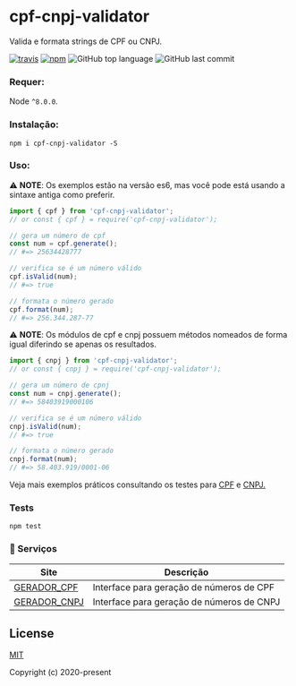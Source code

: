 # cpf-cnpj-validator
Valida e formata strings de CPF ou CNPJ.

[![travis][travis-image]][travis-url]
[![npm][npm-image]][npm-url]
![GitHub top language](https://img.shields.io/github/languages/top/carvalhoviniciusluiz/cpf-cnpj-validator)
![GitHub last commit](https://img.shields.io/github/last-commit/carvalhoviniciusluiz/cpf-cnpj-validator)

[travis-image]: https://travis-ci.org/carvalhoviniciusluiz/cpf-cnpj-validator.svg?branch=master
[travis-url]: https://travis-ci.org/carvalhoviniciusluiz/cpf-cnpj-validator
[npm-image]: https://img.shields.io/npm/v/cpf-cnpj-validator.svg?style=flat
[npm-url]: https://npmjs.org/package/cpf-cnpj-validator

### Requer:
Node ``^8.0.0``.

### Instalação:
```
npm i cpf-cnpj-validator -S
```

### Uso:
:warning: __NOTE__: Os exemplos estão na versão es6, mas você pode está usando a sintaxe antiga como preferir.
```js
import { cpf } from 'cpf-cnpj-validator';
// or const { cpf } = require('cpf-cnpj-validator');

// gera um número de cpf
const num = cpf.generate();
// #=> 25634428777

// verifica se é um número válido
cpf.isValid(num);
// #=> true

// formata o número gerado
cpf.format(num);
// #=> 256.344.287-77
```

:warning: __NOTE__: Os módulos de cpf e cnpj possuem métodos nomeados de forma igual diferindo se apenas os resultados.

```js
import { cnpj } from 'cpf-cnpj-validator';
// or const { cnpj } = require('cpf-cnpj-validator');

// gera um número de cpnj
const num = cnpj.generate();
// #=> 58403919000106

// verifica se é um número válido
cnpj.isValid(num);
// #=> true

// formata o número gerado
cnpj.format(num);
// #=> 58.403.919/0001-06
```

Veja mais exemplos práticos consultando os testes para [CPF](./test/cpf.test.ts) e [CNPJ.](./test/cpf.test.ts)

### Tests
```shell
npm test
```

### :rocket: Serviços

| Site | Descrição |
|---------|--------------|
| [GERADOR_CPF] | Interface para geração de números de CPF |
| [GERADOR_CNPJ] | Interface para geração de números de CNPJ |

[GERADOR_CPF]: https://geradorcpf.org/
[GERADOR_CNPJ]: https://geradorcnpj.org/

## License

[MIT](http://opensource.org/licenses/MIT)

Copyright (c) 2020-present
